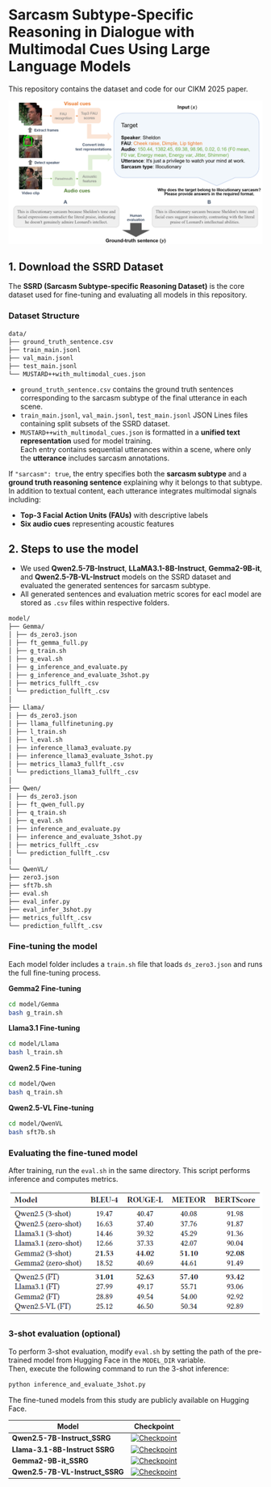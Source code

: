 # Sarcasm Subtype-Specific Reasoning in Dialogue with Multimodal Cues Using Large Language Models

This repository contains the dataset and code for our CIKM 2025 paper.

![Fig](images/SSRD_construct.png)

## 1. Download the SSRD Dataset

The **SSRD (Sarcasm Subtype-specific Reasoning Dataset)** is the core dataset used for fine-tuning and evaluating all models in this repository.  
### Dataset Structure
```
data/
├── ground_truth_sentence.csv
├── train_main.jsonl
├── val_main.jsonl
├── test_main.jsonl
└── MUSTARD++with_multimodal_cues.json
```
- `ground_truth_sentence.csv` contains the ground truth sentences corresponding to the sarcasm subtype of the final utterance in each scene.
- `train_main.jsonl`, `val_main.jsonl`, `test_main.jsonl` 
  JSON Lines files containing split subsets of the SSRD dataset.
- `MUSTARD++with_multimodal_cues.json`
is formatted in a **unified text representation** used for model training.  
Each entry contains sequential utterances within a scene, where only the **utterance** includes sarcasm annotations.

If `"sarcasm": true`, the entry specifies both the **sarcasm subtype** and a **ground truth reasoning sentence** explaining why it belongs to that subtype. In addition to textual content, each utterance integrates multimodal signals including:
   - **Top-3 Facial Action Units (FAUs)** with descriptive labels
   - **Six audio cues** representing acoustic features 



## 2. Steps to use the model
- We used **Qwen2.5-7B-Instruct**, **LLaMA3.1-8B-Instruct**, **Gemma2-9B-it**, and **Qwen2.5-7B-VL-Instruct** models on the SSRD dataset and evaluated the generated sentences for sarcasm subtype.
- All generated sentences and evaluation metric scores for eacl model are stored as `.csv` files within respective folders.

```
model/
├── Gemma/
│ ├── ds_zero3.json
│ ├── ft_gemma_full.py
│ ├── g_train.sh
│ ├── g_eval.sh
│ ├── g_inference_and_evaluate.py
│ ├── g_inference_and_evaluate_3shot.py
│ ├── metrics_fullft_.csv
│ └── prediction_fullft_.csv
│
├── Llama/
│ ├── ds_zero3.json
│ ├── llama_fullfinetuning.py
│ ├── l_train.sh
│ ├── l_eval.sh
│ ├── inference_llama3_evaluate.py
│ ├── inference_llama3_evaluate_3shot.py
│ ├── metrics_llama3_fullft_.csv
│ └── predictions_llama3_fullft_.csv
│
├── Qwen/
│ ├── ds_zero3.json
│ ├── ft_qwen_full.py
│ ├── q_train.sh
│ ├── q_eval.sh
│ ├── inference_and_evaluate.py
│ ├── inference_and_evaluate_3shot.py
│ ├── metrics_fullft_.csv
│ └── prediction_fullft_.csv
│
└── QwenVL/
├── zero3.json
├── sft7b.sh
├── eval.sh
├── eval_infer.py
├── eval_infer_3shot.py
├── metrics_fullft_.csv
└── prediction_fullft_.csv
```

### Fine-tuning the model
Each model folder includes a `train.sh` file that loads `ds_zero3.json` and runs the full fine-tuning process.

**Gemma2 Fine-tuning**
```bash
cd model/Gemma
bash g_train.sh
```

**Llama3.1 Fine-tuning**
```bash
cd model/Llama
bash l_train.sh
```

**Qwen2.5 Fine-tuning**
```bash
cd model/Qwen
bash q_train.sh
```

**Qwen2.5-VL Fine-tuning**
```bash
cd model/QwenVL
bash sft7b.sh
```


### Evaluating the fine-tuned model
After training, run the `eval.sh` in the same directory.
This script performs inference and computes metrics.

![Fig](images/Main_result.png)

### 3-shot evaluation (optional)

To perform 3-shot evaluation, modify `eval.sh` by setting the path of the pre-trained model from Hugging Face in the `MODEL_DIR` variable.  
Then, execute the following command to run the 3-shot inference:

```bash
python inference_and_evaluate_3shot.py
```

The fine-tuned models from this study are publicly available on Hugging Face.  

| Model | Checkpoint |
|--------|-------------------|
| **Qwen2.5-7B-Instruct_SSRG** | [![Checkpoint](https://img.shields.io/badge/Download-Checkpoint-blue?logo=huggingface)](https://huggingface.co/Choongwon/Qwen2.5-7B-Instruct_SSRG/tree/main) |
| **Llama-3.1-8B-Instruct SSRG** | [![Checkpoint](https://img.shields.io/badge/Download-Checkpoint-blue?logo=huggingface)](https://huggingface.co/Choongwon/Llama-3.1-8B-Instruct_SSRG/tree/main) |
| **Gemma2-9B-it_SSRG** | [![Checkpoint](https://img.shields.io/badge/Download-Checkpoint-blue?logo=huggingface)](https://huggingface.co/Choongwon/gemma-2-9b-it_SSRG/tree/main) |
| **Qwen2.5-7B-VL-Instruct_SSRG** | [![Checkpoint](https://img.shields.io/badge/Download-Checkpoint-blue?logo=huggingface)](https://huggingface.co/Choongwon/Qwen2.5-VL-7B-Instruct_SSRG/tree/main) |

